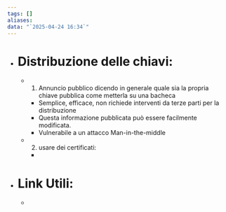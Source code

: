 ```yaml
---
tags: []
aliases: 
data: "`2025-04-24 16:34`"
---
```

- # Distribuzione delle chiavi:
	- 1) Annuncio pubblico dicendo in generale quale sia la propria chiave pubblica come metterla su una bacheca
		- Semplice, efficace, non richiede interventi da terze parti per la distribuzione
		- Questa informazione pubblicata può essere facilmente modificata.
		- Vulnerabile a un attacco Man-in-the-middle
	- 2) usare dei certificati:
		- 
- # Link Utili:
	- 